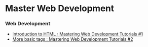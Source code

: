 # Master Web Development

### Web Development
- [Introduction to HTML : Mastering Web Development Tutorials #1](https://www.youtube.com/watch?v=W0C5oEUvLHM)
- [More basic tags : Mastering Web Development Tutorials #2](https://www.youtube.com/watch?v=2fXush0t_Lg)